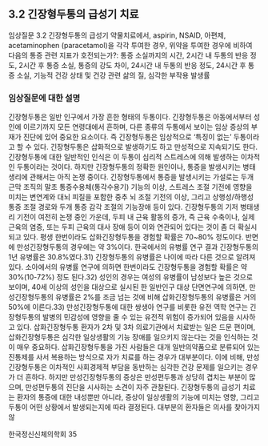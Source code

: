 ## 3.2 긴장형두통의 급성기 치료

임상질문 3.2 긴장형두통의 급성기 약물치료에서, aspirin, NSAID, 아편제, acetaminophen (paracetamol)을 각각 투여한 경우, 위약을 투여한 경우에 비하여 다음의 통증 관련 지표가 호전되는가?: 통증 소실까지의 시간, 2시간 내 두통의 반응 정도, 2시간 후 통증 소실, 통증의 강도 차이, 24시간 내 두통의 반응 정도, 24시간 후 통증 소실, 기능적 건강 상태 및 건강 관련 삶의 질, 심각한 부작용 발생률

### 임상질문에 대한 설명
긴장형두통은 일반 인구에서 가장 흔한 형태의 두통이다. 긴장형두통은 아동에서부터 성인에 이르기까지 모든 연령대에서 흔하며, 다른 종류의 두통에서 보이는 임상 증상의 부재가 진단에 있어 중요한 요소이다. 즉 긴장형두통은 임상적으로 ‘특징이 없는’ 두통이라고 할 수 있다. 긴장형두통은 삽화적으로 발생하기도 하고 만성적으로 지속되기도 한다. 긴장형두통에 대한 일반적인 인식은 이 두통이 심리적 스트레스에 의해 발생하는 이차적인 두통이라는 것이다. 하지만 긴장형두통의 정확한 원인이나, 통증을 발생시키는 병태생리에 관해서는 아직 논쟁 중이다. 긴장형두통에서 통증을 발생시키는 가설로는 두개 근막 조직의 말초 통증수용체(통각수용기) 기능의 이상, 스트레스 조절 기전에 영향을 미치는 변연계와 대뇌 피질을 포함한 중추 뇌 조절 기전의 이상, 그리고 상행성/하행성 통증 조절 경로와 두개 통증 감각 조절의 기능장애 등이 있다. 긴장형두통의 기저 병태생리 기전이 여전히 논쟁 중인 가운데, 두피 내 근육 활동의 증가, 즉 근육 수축이나, 실제 근육의 염증, 또는 두피 근육의 대사 장애 등이 이와 연관되어 있다는 것이 좀 더 확실시 되고 있다.
평생 한번이라도 삽화긴장형두통을 경험할 확률은 70~80% 정도이다. 반면에 만성긴장형두통의 경우에는 약 3%이다. 한국에서의 유병률 연구 결과 긴장형두통의 1년 유병률은 30.8%였다.31) 긴장형두통의 유병률은 나이에 따라 다른 것으로 알려져 있다. 소아에서의 유병률 연구에 의하면 한번이라도 긴장형두통을 경험할 확률은 약 30%(10-72%) 정도 된다.32) 성인의 경우는 여성의 유병률이 남성보다 높은 것으로 보이며, 40세 이상의 성인을 대상으로 실시된 한 일반인구 대상 단면연구에 의하면, 만성긴장형두통의 유병률은 2%를 조금 넘는 것에 비해 삽화긴장형두통의 유병률은 거의 50%에 이른다.33) 만성긴장형두통에 대한 쌍생아 연구를 비롯한 유전 역학 연구는 긴장형두통의 발병의 민감성에 영향을 줄 수 있는 유전적 위험이 증가되어 있음을 시사하고 있다.
삽화긴장형두통 환자가 2차 및 3차 의료기관에서 치료받는 일은 드문 편이며, 삽화긴장형두통은 심각한 일상생활의 기능 장애를 일으키지 않는다는 것을 인식하는 것이 매우 중요하다. 삽화긴장형두통을 가진 사람들은 대개 일반의약품으로 분류되어 있는 진통제를 사서 복용하는 방식으로 자가 치료를 하는 경우가 대부분이다. 이에 비해, 만성긴장형두통은 이차적인 사회경제적 부담을 동반하는 심각한 건강 문제를 일으키는 경우가 더 흔하다. 하지만 만성긴장형두통의 증상은 만성편두통과 상당히 겹치는 부분이 많으며, 만성편두통의 진단을 시사하는 소견이 자주 관찰된다.
긴장형두통의 급성기 치료는 환자의 통증에 대한 내성뿐만 아니라, 증상이 일상생활의 기능에 미치는 영향, 그리고 두통이 어떤 상황에서 발생되는지에 따라 결정된다. 대부분의 환자들은 의사를 찾아가지 않

한국정신신체의학회
<PAGE>35